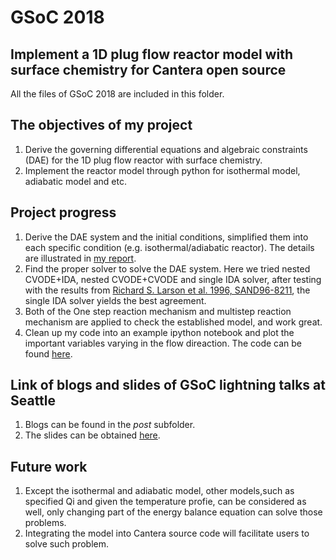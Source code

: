 # GSoC 2018 
## Implement a 1D plug flow reactor model with surface chemistry for Cantera open source
All the files of GSoC 2018 are included in this folder.
## The objectives of my project
1. Derive the governing differential equations and algebraic constraints (DAE) for the 1D plug flow reactor with surface chemistry.
2. Implement the reactor model through python for isothermal model, adiabatic model and etc.
## Project progress
1. Derive the DAE system and the initial conditions, simplified them into each specific condition (e.g. isothermal/adiabatic reactor). The details are illustrated in [my report](https://github.com/yuj056/yuj056.github.io/blob/master/Week1/yuj056_github_io.pdf).
2. Find the proper solver to solve the DAE system. Here we tried nested CVODE+IDA, nested CVODE+CVODE and single IDA solver, after testing with the results from [Richard S. Larson et al. 1996, SAND96-8211](https://github.com/yuj056/yuj056.github.io/blob/master/_posts/Sandia.pdf), the single IDA solver yields the best agreement.
3. Both of the One step reaction mechanism and multistep reaction mechanism are applied to check the established model, and work great.
4. Clean up my code into an example ipython notebook and plot the important variables varying in the flow direaction. The code can be found [here](https://github.com/yuj056/yuj056.github.io/blob/master/model/1D_pfr_surfchem.ipynb).
## Link of blogs and slides of GSoC lightning talks at Seattle
1. Blogs can be found in the _post_ subfolder.
2. The slides can be obtained [here](https://github.com/yuj056/yuj056.github.io/blob/master/_posts/GSoC_pfr_surf.pdf).
## Future work
1. Except the isothermal and adiabatic model, other models,such as specified Qi and given the temperature profie, can be considered as well, only changing part of the energy balance equation can solve those problems.
2. Integrating the model into Cantera source code will facilitate users to solve such problem.



